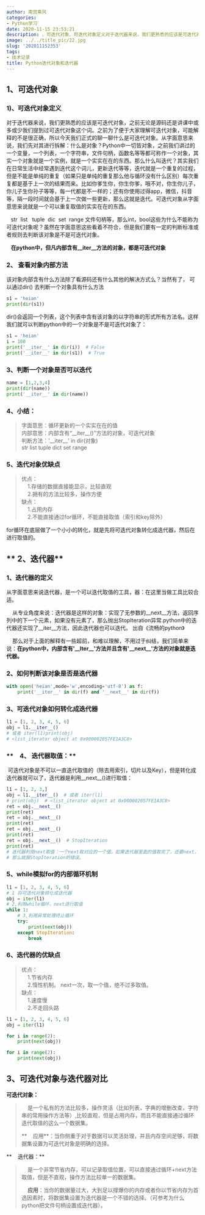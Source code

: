 ```yaml
---
author: 南宫乘风
categories:
- Python学习
date: 2020-11-15 23:53:21
description: 、可迭代对象、可迭代对象定义对于迭代器来说，我们更熟悉的应该是可迭代对象，之前无论是源码还是讲课中或多或少我们提到过可迭代对象这个词。之前为了便于大家理解可迭代对象，可能解释的不是很正确，所以今天我们。。。。。。。
image: ../../title_pic/22.jpg
slug: '202011152353'
tags:
- 技术记录
title: Python迭代对象和迭代器
---
```


<!--more-->

## **1、可迭代对象**

### **1\)、可迭代对象定义**

对于迭代器来说，我们更熟悉的应该是可迭代对象，之前无论是源码还是讲课中或多或少我们提到过可迭代对象这个词。之前为了便于大家理解可迭代对象，可能解释的不是很正确，所以今天我们正式的聊一聊什么是可迭代对象。从字面意思来说，我们先对其进行拆解：什么是对象？Python中一切皆对象，之前我们讲过的一个变量，一个列表，一个字符串，文件句柄，函数名等等都可称作一个对象，其实一个对象就是一个实例，就是一个实实在在的东西。那么什么叫迭代？其实我们在日常生活中经常遇到迭代这个词儿，更新迭代等等，迭代就是一个重复的过程，但是不能是单纯的重复（如果只是单纯的重复那么他与循环没有什么区别）每次重复都是基于上一次的结果而来。比如你爹生你，你生你爹，哦不对，你生你儿子，你儿子生你孙子等等，每一代都是不一样的；还有你使用过得app，微信，抖音等，隔一段时间就会基于上一次做一些更新，那么这就是迭代。可迭代对象从字面意思来说就是一个可以重复取值的实实在在的东西。

   str  list   tuple  dic  set  range 文件句柄等，那么int，bool这些为什么不能称为可迭代对象呢？虽然在字面意思这些看着不符合，但是我们要有一定的判断标准或者规则去判断该对象是不是可迭代对象。

   **在python中，但凡内部含有\_\_iter\_\_方法的对象，都是可迭代对象**

### **2、 查看对象内部方法**

该对象内部含有什么方法除了看源码还有什么其他的解决方式么？当然有了， 可以通过dir\(\) 去判断一个对象具有什么方法

```python
s1 = 'heian'
print(dir(s1))
```

dir\(\)会返回一个列表，这个列表中含有该对象的以字符串的形式所有方法名。这样我们就可以判断python中的一个对象是不是可迭代对象了：

```python
s1 = 'heian'
i = 100
print('__iter__' in dir(i))  # False
print('__iter__' in dir(s1))  # True
```

### **3、判断一个对象是否可以迭代**

```python
name = [1,2,3,4]
print(dir(name))
print('__iter__' in dir(name))
```

### **4、小结**：

> 字面意思：循环更新的一个实实在在的值  
> 内部意思：内部含有“\_\_iter\_\_\(\)”方法的对象，可迭代对象  
> 判断方法：'\_\_iter\_\_' in dir\(对象\)  
> str list tuple dict set range

### 5、迭代对象优缺点

>   
> 优点：  
>     1.存储的数据直接能显示，比较直观  
>     2.拥有的方法比较多，操作方便  
> 缺点：  
>     1.占用内存  
>     2.不能直接通过for循环，不能直接取值（索引和key除外）

for循环在底层做了一个小小的转化，就是先将可迭代对象转化成迭代器，然后在进行取值的。

## ** 2、迭代器**

### **1、迭代器的定义**

从字面意思来说迭代器，是一个可以迭代取值的工具，器：在这里当做工具比较合适。

    从专业角度来说：迭代器是这样的对象：实现了无参数的\_\_next\_\_方法，返回序列中的下一个元素，如果没有元素了，那么抛出StopIteration异常.python中的迭代器还实现了\_\_iter\_\_方法，因此迭代器也可以迭代。 出自《流畅的python》

    那么对于上面的解释有一些超前，和难以理解，不用过于纠结，我们简单来说：**在python中，内部含有'\_\_Iter\_\_'方法并且含有'\_\_next\_\_'方法的对象就是迭代器。**

### 2、**如何判断该对象是否是迭代器**

```python
with open('heian',mode='w',encoding='utf-8') as f:
    print('__iter__' in dir(f) and '__next__' in dir(f))
```

### 3、**可迭代对象如何转化成迭代器**

```python
l1 = [1, 2, 3, 4, 5, 6]
obj = l1.__iter__() 
# 或者 iter(l1)print(obj) 
# <list_iterator object at 0x000002057FE1A3C8>
```

### **　4、 迭代器取值：**

 可迭代对象是不可以一直迭代取值的（除去用索引，切片以及Key），但是转化成迭代器就可以了，迭代器是利用\_\_next\_\_\(\)进行取值：

```python
l1 = [1, 2, 3,]
obj = l1.__iter__()  # 或者 iter(l1)
# print(obj)  # <list_iterator object at 0x000002057FE1A3C8>
ret = obj.__next__()
print(ret)
ret = obj.__next__()
print(ret)
ret = obj.__next__()
print(ret)
ret = obj.__next__()  # StopIteration
print(ret)
# 迭代器利用next取值：一个next取对应的一个值，如果迭代器里面的值取完了，还要next，
# 那么就报StopIteration的错误。
```

### 5、**while模拟for的内部循环机制**

```python
l1 = [1, 2, 3, 4, 5, 6]
# 1 将可迭代对象转化成迭代器
obj = iter(l1)
# 2,利用while循环，next进行取值
while 1:
    # 3,利用异常处理终止循环
    try:
        print(next(obj))
    except StopIteration:
        break
```

### 6、迭代器的优缺点

> 优点：  
>     1.节省内存  
>     2.惰性机制。 next一次，取一个值，绝不过多取值。​  
> 缺点：  
>     1.速度慢  
>     2.不走回头路

```python
l1 = [1, 2, 3, 4, 5, 6]
obj = iter(l1)

for i in range(2):
    print(next(obj))

for i in range(2):
    print(next(obj))
```

## 3、**可迭代对象与迭代器对比**

**可迭代对象：**

>     是一个私有的方法比较多，操作灵活（比如列表，字典的增删改查，字符串的常用操作方法等）,比较直观，但是占用内存，而且不能直接通过循环迭代取值的这么一个数据集。
> 
> **    应用**：当你侧重于对于数据可以灵活处理，并且内存空间足够，将数据集设置为可迭代对象是明确的选择。

**    迭代器：**

>     是一个非常节省内存，可以记录取值位置，可以直接通过循环+next方法取值，但是不直观，操作方法比较单一的数据集。
> 
>     **应用**：当你的数据量过大，大到足以撑爆你的内存或者你以节省内存为首选因素时，将数据集设置为迭代器是一个不错的选择。（可参考为什么python把文件句柄设置成迭代器）。